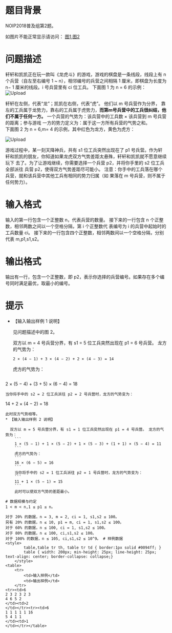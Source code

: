 # 题目背景
NOIP2018普及组第2题。

如图片不能正常显示请访问：
[图1](https://img2018.cnblogs.com/blog/1585805/201901/1585805-20190126165907736-1310561946.jpg),[图2](https://img2018.cnblogs.com/blog/1585805/201901/1585805-20190126171222521-903673314.jpg)
# 问题描述
  轩轩和凯凯正在玩一款叫《龙虎斗》的游戏，游戏的棋盘是一条线段，线段上有 n个兵营（自左至右编号 1 ~ n），相邻编号的兵营之间相隔 1 厘米，即棋盘为长度为 n− 1 厘米的线段。i 号兵营里有 ci 位工兵。 下面图 1 为 n = 6 的示例：
![Upload](/source/joyoi/NOIP2018PJ2/img/aHR0cDovL3d3dy5qb3lvaS5jbi9wcm9ibGVtL05PSVAyMDE4UEoyL1VwbG9hZGluZy4uLg==.)


 轩轩在左侧，代表“龙”；凯凯在右侧，代表“虎”。 他们以 m 号兵营作为分界， 靠左的工兵属于龙势力，靠右的工兵属于虎势力，**而第m号兵营中的工兵很纠结，他们不属于任何一方。** 
   一个兵营的气势为：该兵营中的工兵数 × 该兵营到 m 号兵营的距离；参与游戏 一方的势力定义为：属于这一方所有兵营的气势之和。  
	 下面图 2 为 n = 6,m= 4 的示例，其中红色为龙方，黄色为虎方：

![Upload](/source/joyoi/NOIP2018PJ2/img/aHR0cDovL3d3dy5qb3lvaS5jbi9wcm9ibGVtL05PSVAyMDE4UEoyL1VwbG9hZGluZy4uLg==.)

  游戏过程中，某一刻天降神兵，共有 s1 位工兵突然出现在了 p1 号兵营。作为轩 轩和凯凯的朋友，你知道如果龙虎双方气势差距太悬殊，轩轩和凯凯就不愿意继续玩下 去了。为了让游戏继续，你需要选择一个兵营 p2，并将你手里的 s2 位工兵全部派往 兵营 p2，使得双方气势差距尽可能小。
	注意：你手中的工兵落在哪个兵营，就和该兵营中其他工兵有相同的势力归属（如 果落在 m 号兵营，则不属于任何势力）。 
# 输入格式
 输入的第一行包含一个正整数 n，代表兵营的数量。
 接下来的一行包含 n 个正整数，相邻两数之间以一个空格分隔，第 i 个正整数代 表编号为 i 的兵营中起始时的工兵数量 ci。  接下来的一行包含四个正整数，相邻两数间以一个空格分隔，分别代表 m,p1,s1,s2。
#  输出格式 
 输出有一行，包含一个正整数，即 p2，表示你选择的兵营编号。如果存在多个编号同时满足最优，取最小的编号。
#  提示
* 【输入输出样例 1 说明】 
 
  见问题描述中的图 2。
	
	双方以 m = 4 号兵营分界，有 s1 = 5 位工兵突然出现在 p1 = 6 号兵营。
	龙方的气势为： 
	```
 	2 × (4 − 1) + 3 × (4 − 2) + 2 × (4 − 3) = 14 
	```
  虎方的气势为： 
	```
2 × (5 − 4) + (3 + 5) × (6 − 4) = 18  
```
当你将手中的 s2 = 2 位工兵派往 p2 = 2 号兵营时，龙方的气势变为：
```
14 + 2 × (4 − 2) = 18
```
此时双方气势相等。 
* 【输入输出样例 2 说明】
 
  双方以 m = 5 号兵营分界，有 s1 = 1 位工兵突然出现在 p1 = 4 号兵营。 龙方的气势为： 
	```
	1 × (5 − 1) + 1 × (5 − 2) + 1 × (5 − 3) + (1 + 1) × (5 − 4) = 11 
	```
	虎方的气势为：
	```
	16 × (6 − 5) = 16  
	```
	当你将手中的 s2 = 1 位工兵派往 p2 = 1 号兵营时，龙方的气势变为：
	```
	11 + 1 × (5 − 1) = 15
	```
	此时可以使双方气势的差距最小。 
	
# 数据规模与约定  
1 < m < n,1 ≤ p1 ≤ n。

对于 20% 的数据，n = 3, m = 2, ci = 1, s1,s2 ≤ 100。  
另有 20% 的数据，n ≤ 10, p1 = m, ci = 1, s1,s2 ≤ 100。  
对于 60% 的数据，n ≤ 100, ci = 1, s1,s2 ≤ 100。  
对于 80% 的数据，n ≤ 100, ci,s1,s2 ≤ 100。  
对于 100% 的数据，n ≤ 105, ci,s1,s2 ≤ 10^9。 # 样例数据
<style>
        table,table tr th, table tr td { border:1px solid #0094ff; }
        table { width: 200px; min-height: 25px; line-height: 25px; text-align: center; border-collapse: collapse;}   
    </style>
<table>
	<tr>
		<td>输入样例</td>
		<td>输出样例</td>
	</tr>
<tr><td>6 
2 3 2 3 2 3 
4 6 5 2 
</td><td>2
</td></tr><tr><td>6 
1 1 1 1 1 16 
5 4 1 1
</td><td>1
</td></tr></table>

